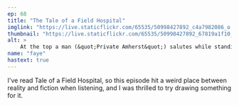 ```yaml
---
ep: 68
title: "The Tale of a Field Hospital"
imglink: "https://live.staticflickr.com/65535/50998427892_c4a7982086_o.jpg"
thumbnail: "https://live.staticflickr.com/65535/50998427892_67819a1f10_q.jpg"
alt: >
    At the top a man (&quot;Private Amherst&quot;) salutes while standing in a grave, across from multiple men digging more graves and the phrase &quot;I Am Such A Restless Man&quot;. Below is the book &quot;The Tale of a Field Hospital&quot; with a corrupted, nearly illegible cover, alongside several flies, three beds with sheets pulled over the bodies laying upon them, and a leg with a bone protruding from the thigh.
name: "faye"
hastext: true
---
```

I've read Tale of a Field Hospital, so this episode hit a weird place between reality and fiction when listening, and I was thrilled to try drawing something for it.